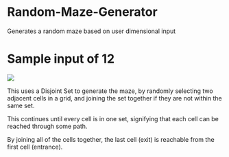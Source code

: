 # Random-Maze-Generator
Generates a random maze based on user dimensional input

# Sample input of 12
![](https://i.imgur.com/g3VJrtg.png)

This uses a Disjoint Set to generate the maze, by randomly selecting two adjacent cells in a grid, and joining the set together if they are not within the same set.

This continues until every cell is in one set, signifying that each cell can be reached through some path.

By joining all of the cells together, the last cell (exit) is reachable from the first cell (entrance).
